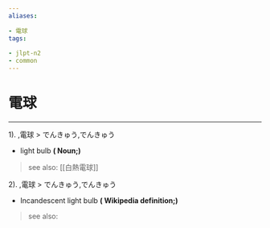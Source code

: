 ```yaml
---
aliases:
    
- 電球
tags:
    
- jlpt-n2
- common
---
```


# 電球
---
1).
,電球 > でんきゅう,でんきゅう

- light bulb
**( Noun;)**
> see also:  [[白熱電球]]
            
2).
,電球 > でんきゅう,でんきゅう

- Incandescent light bulb
**( Wikipedia definition;)**
> see also: 
            